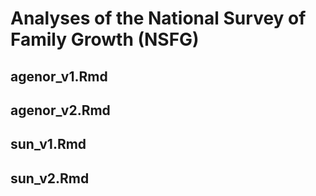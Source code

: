 # Analyses of the National Survey of Family Growth (NSFG)

## agenor_v1.Rmd

## agenor_v2.Rmd

## sun_v1.Rmd

## sun_v2.Rmd
